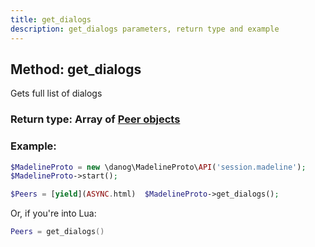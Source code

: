 ```yaml
---
title: get_dialogs
description: get_dialogs parameters, return type and example
---
```

## Method: get_dialogs  

Gets full list of dialogs

### Return type: Array of [Peer objects](API_docs/types/Peer.md)

### Example:


```php
$MadelineProto = new \danog\MadelineProto\API('session.madeline');
$MadelineProto->start();

$Peers = [yield](ASYNC.html)  $MadelineProto->get_dialogs();
```

Or, if you're into Lua:

```lua
Peers = get_dialogs()
```

